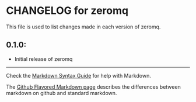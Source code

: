 # CHANGELOG for zeromq

This file is used to list changes made in each version of zeromq.

## 0.1.0:

* Initial release of zeromq

- - - 
Check the [Markdown Syntax Guide](http://daringfireball.net/projects/markdown/syntax) for help with Markdown.

The [Github Flavored Markdown page](http://github.github.com/github-flavored-markdown/) describes the differences between markdown on github and standard markdown.
